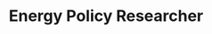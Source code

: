 ---
layout: work-with-us-layout

title: Energy Policy Researcher

description: At Fields of View, we design games and simulations to make better policy. One of our focus areas is energy policy. Our approach is to use gaming-simulations and generative simulations in the domain of energy, and there is significant new research being developed in this area<br><br>The energy policy researcher at Fields of View will be required to be comfortable with traditional energy modelling techniques as well as the latest in software and simulation tools. It is also expected that the researcher will be able to work with raw data and will be capable of designing and developing tools based on the new research, by working with the FoV team.<br><br>Fields of View is an interdisciplinary group - therefore, the researcher is expected to work with people from diverse backgrounds. The energy policy researcher will be working on multiple projects - therefore, ability to switch contexts, and deliver according to timelines is a must.<br><br>We are a not-for-profit research organisation and the position is based in Bangalore. Women candidates are encouraged to apply.<br><br>For details of remuneration and any other information, please mail <a href = "mailto:work@fieldsofview.in?subject=Application for the position of Programmer" class="mailid">work@fieldsofview.in</a> with your CV.

skills: <h5><b>Requirements&#58;</b></h5><ul><li>Being up-to- date with the latest technologies and concepts in energy policy.</li><li>Working with simulation tools such OSeMOSYS (Energy Modeling System), Energy Performance Indicator (EnPIv4.0), LEAP, Earth Analytics by SmartFootprint extension of ArcGIS, AnyLogic, NetLogo, etc. or open source alternatives.</li><li>Technical writing, ability to produce journal articles and technical reports.</li></ul><h5><b>Bonus points for&#58;</b></h5><ul><li>Proficiency in GIS tools such as QGIS, GRASS, ArcGIS, etc.</li><li>Ability to work with databases such as PostgreSQL and MySQL</li></ul>

ide: Energypolicyresearcher

tag: Energypolicyresearcher

category: jd

permalink: /projects/work-with-us/EnergyPolicyResearcher/
---